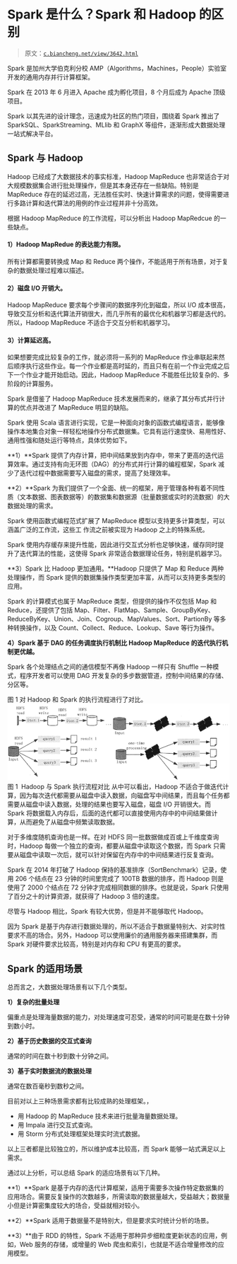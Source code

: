 # Spark 是什么？Spark 和 Hadoop 的区别

> 原文：[`c.biancheng.net/view/3642.html`](http://c.biancheng.net/view/3642.html)

Spark 是加州大学伯克利分校 AMP（Algorithms，Machines，People）实验室开发的通用内存并行计算框架。

Spark 在 2013 年 6 月进入 Apache 成为孵化项目，8 个月后成为 Apache 顶级项目。

Spark 以其先进的设计理念，迅速成为社区的热门项目，围绕着 Spark 推出了 SparkSQL、SparkStreaming、MLlib 和 GraphX 等组件，逐渐形成大数据处理一站式解决平台。

## Spark 与 Hadoop

Hadoop 已经成了大数据技术的事实标准，Hadoop MapReduce 也非常适合于对大规模数据集合进行批处理操作，但是其本身还存在一些缺陷。特别是 MapReduce 存在的延迟过高，无法胜任实时、快速计算需求的问题，使得需要进行多路计算和迭代算法的用例的作业过程并非十分高效。

根据 Hadoop MapReduce 的工作流程，可以分析出 Hadoop MapRedcue 的一些缺点。

#### 1）Hadoop MapRedue 的表达能力有限。

所有计算都需要转换成 Map 和 Reduce 两个操作，不能适用于所有场景，对于复杂的数据处理过程难以描述。

#### 2）磁盘 I/O 开销大。

Hadoop MapReduce 要求每个步骤间的数据序列化到磁盘，所以 I/O 成本很高，导致交互分析和迭代算法开销很大，而几乎所有的最优化和机器学习都是迭代的。所以，Hadoop MapReduce 不适合于交互分析和机器学习。

#### 3）计算延迟高。

如果想要完成比较复杂的工作，就必须将一系列的 MapReduce 作业串联起来然后顺序执行这些作业。每一个作业都是高时延的，而且只有在前一个作业完成之后下一个作业才能开始启动。因此，Hadoop MapReduce 不能胜任比较复杂的、多阶段的计算服务。

Spark 是借鉴了 Hadoop MapReduce 技术发展而来的，继承了其分布式并行计算的优点并改进了 MapReduce 明显的缺陷。

Spark 使用 Scala 语言进行实现，它是一种面向对象的函数式编程语言，能够像操作本地集合对象一样轻松地操作分布式数据集。它具有运行速度快、易用性好、通用性强和随处运行等特点，具体优势如下。

**1）**Spark 提供了内存计算，把中间结果放到内存中，带来了更高的迭代运算效率。通过支持有向无环图（DAG）的分布式并行计算的编程框架，Spark 减少了迭代过程中数据需要写入磁盘的需求，提高了处理效率。

**2）**Spark 为我们提供了一个全面、统一的框架，用于管理各种有着不同性质（文本数据、图表数据等）的数据集和数据源（批量数据或实时的流数据）的大数据处理的需求。

Spark 使用函数式编程范式扩展了 MapReduce 模型以支持更多计算类型，可以涵盖广泛的工作流，这些工 作流之前被实现为 Hadoop 之上的特殊系统。

Spark 使用内存缓存来提升性能，因此进行交互式分析也足够快速，缓存同时提升了迭代算法的性能，这使得 Spark 非常适合数据理论任务，特别是机器学习。

**3）Spark 比 Hadoop 更加通用。**Hadoop 只提供了 Map 和 Reduce 两种处理操作，而 Spark 提供的数据集操作类型更加丰富，从而可以支持更多类型的应用。

Spark 的计算模式也属于 MapReduce 类型，但提供的操作不仅包括 Map 和 Reduce，还提供了包括 Map、Filter、FlatMap、Sample、GroupByKey、ReduceByKey、Union、Join、Cogroup、MapValues、Sort、PartionBy 等多种转换操作，以及 Count、Collect、Reduce、Lookup、Save 等行为操作。

**4）Spark 基于 DAG 的任务调度执行机制比 Hadoop MapReduce 的迭代执行机制更优越。**

Spark 各个处理结点之间的通信模型不再像 Hadoop 一样只有 Shuffle 一种模式，程序开发者可以使用 DAG 开发复杂的多步数据管道，控制中间结果的存储、分区等。

图 1 对 Hadoop 和 Spark 的执行流程进行了对比。![Hadoop 与 Spark 执行流程对比](img/08b4071a260032b8821d9d8fd5594104.png)
图 1  Hadoop 与 Spark 执行流程对比
从中可以看出，Hadoop 不适合于做迭代计算，因为每次迭代都需要从磁盘中读入数据，向磁盘写中间结果，而且每个任务都需要从磁盘中读入数据，处理的结果也要写入磁盘，磁盘 I/O 开销很大。而 Spark 将数据载入内存后，后面的迭代都可以直接使用内存中的中间结果做计算，从而避免了从磁盘中频繁读取数据。

对于多维度随机查询也是一样。在对 HDFS 同一批数据做成百或上千维度查询时，Hadoop 每做一个独立的查询，都要从磁盘中读取这个数据，而 Spark 只需要从磁盘中读取一次后，就可以针对保留在内存中的中间结果进行反复查询。

Spark 在 2014 年打破了 Hadoop 保持的基准排序（SortBenchmark）记录，使用 206 个结点在 23 分钟的时间里完成了 100TB 数据的排序，而 Hadoop 则是使用了 2000 个结点在 72 分钟才完成相同数据的排序。也就是说，Spark 只使用了百分之十的计算资源，就获得了 Hadoop 3 倍的速度。

尽管与 Hadoop 相比，Spark 有较大优势，但是并不能够取代 Hadoop。

因为 Spark 是基于内存进行数据处理的，所以不适合于数据量特别大、对实时性要求不高的场合。另外，Hadoop 可以使用廉价的通用服务器来搭建集群，而 Spark 对硬件要求比较高，特别是对内存和 CPU 有更高的要求。

## Spark 的适用场景

总而言之，大数据处理场景有以下几个类型。

**1）复杂的批量处理**

偏重点是处理海量数据的能力，对处理速度可忍受，通常的时间可能是在数十分钟到数小时。

**2）基于历史数据的交互式查询**

通常的时间在数十秒到数十分钟之间。

**3）基于实时数据流的数据处理**

通常在数百毫秒到数秒之间。

目前对以上三种场景需求都有比较成熟的处理框架。，

*   用 Hadoop 的 MapReduce 技术来进行批量海量数据处理。
*   用 Impala 进行交互式查询。
*   用 Storm 分布式处理框架处理实时流式数据。

以上三者都是比较独立的，所以维护成本比较高，而 Spark 能够一站式满足以上需求。

通过以上分析，可以总结 Spark 的适应场景有以下几种。

**1）**Spark 是基于内存的迭代计算框架，适用于需要多次操作特定数据集的应用场合。需要反复操作的次数越多，所需读取的数据量越大，受益越大；数据量小但是计算密集度较大的场合，受益就相对较小。

**2）**Spark 适用于数据量不是特别大，但是要求实时统计分析的场景。

**3）**由于 RDD 的特性，Spark 不适用于那种异步细粒度更新状态的应用，例如，Web 服务的存储，或增量的 Web 爬虫和索引，也就是不适合增量修改的应用模型。